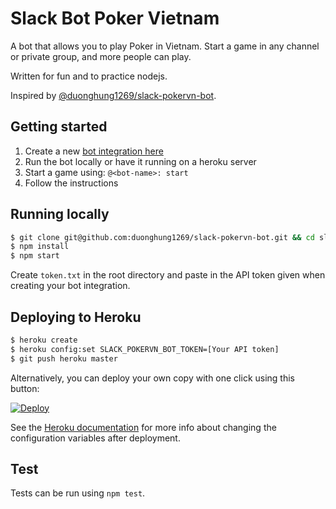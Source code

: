 Slack Bot Poker Vietnam
===================

A bot that allows you to play Poker in Vietnam.
Start a game in any channel or private group, and more people can play.

Written for fun and to practice nodejs.

Inspired by [@duonghung1269/slack-pokervn-bot](https://github.com/duonghung1269/slack-pokervn-bot).

## Getting started
1. Create a new [bot integration here](https://my.slack.com/services/new/bot)
2. Run the bot locally or have it running on a heroku server
3. Start a game using: `@<bot-name>: start`
4. Follow the instructions

## Running locally
```sh
$ git clone git@github.com:duonghung1269/slack-pokervn-bot.git && cd slack-pokervn-bot
$ npm install
$ npm start
```
Create `token.txt` in the root directory and paste in the API token given when creating your bot integration.

## Deploying to Heroku
```sh
$ heroku create
$ heroku config:set SLACK_POKERVN_BOT_TOKEN=[Your API token]
$ git push heroku master
```

Alternatively, you can deploy your own copy with one click using this button:

[![Deploy](https://www.herokucdn.com/deploy/button.svg)](https://heroku.com/deploy?template=https://github.com/duonghung1269/slack-pokervn-bot)

See the [Heroku documentation](https://devcenter.heroku.com/articles/config-vars) for more info about changing the configuration variables after deployment.

## Test

Tests can be run using `npm test`.
